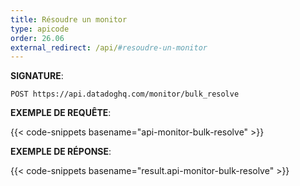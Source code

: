 ```yaml
---
title: Résoudre un monitor
type: apicode
order: 26.06
external_redirect: /api/#resoudre-un-monitor
---
```


**SIGNATURE**:

`POST https://api.datadoghq.com/monitor/bulk_resolve`

**EXEMPLE DE REQUÊTE**:

{{< code-snippets basename="api-monitor-bulk-resolve" >}}

**EXEMPLE DE RÉPONSE**:

{{< code-snippets basename="result.api-monitor-bulk-resolve" >}}
